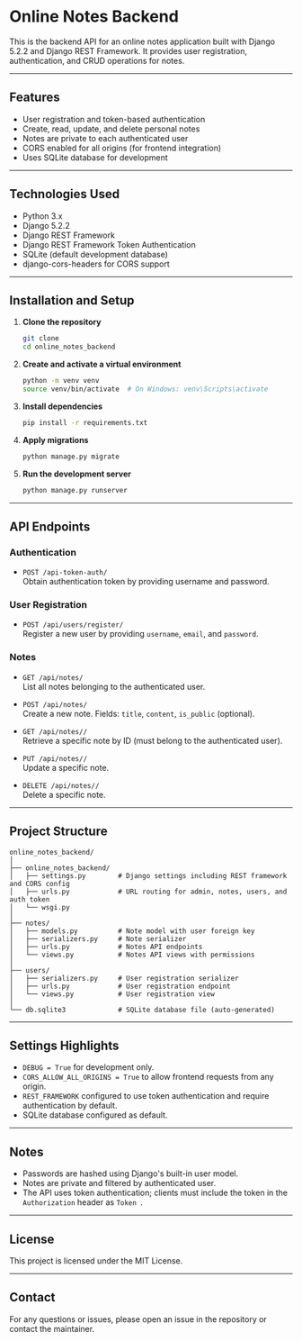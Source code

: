 # Online Notes Backend

This is the backend API for an online notes application built with Django 5.2.2 and Django REST Framework. It provides user registration, authentication, and CRUD operations for notes.

---

## Features

- User registration and token-based authentication
- Create, read, update, and delete personal notes
- Notes are private to each authenticated user
- CORS enabled for all origins (for frontend integration)
- Uses SQLite database for development

---

## Technologies Used

- Python 3.x
- Django 5.2.2
- Django REST Framework
- Django REST Framework Token Authentication
- SQLite (default development database)
- django-cors-headers for CORS support

---

## Installation and Setup

1. **Clone the repository**

   ```bash
   git clone 
   cd online_notes_backend
   ```

2. **Create and activate a virtual environment**

   ```bash
   python -m venv venv
   source venv/bin/activate  # On Windows: venv\Scripts\activate
   ```

3. **Install dependencies**

   ```bash
   pip install -r requirements.txt
   ```

4. **Apply migrations**

   ```bash
   python manage.py migrate
   ```

5. **Run the development server**

   ```bash
   python manage.py runserver
   ```

---

## API Endpoints

### Authentication

- `POST /api-token-auth/`  
  Obtain authentication token by providing username and password.

### User Registration

- `POST /api/users/register/`  
  Register a new user by providing `username`, `email`, and `password`.

### Notes

- `GET /api/notes/`  
  List all notes belonging to the authenticated user.

- `POST /api/notes/`  
  Create a new note. Fields: `title`, `content`, `is_public` (optional).

- `GET /api/notes//`  
  Retrieve a specific note by ID (must belong to the authenticated user).

- `PUT /api/notes//`  
  Update a specific note.

- `DELETE /api/notes//`  
  Delete a specific note.

---

## Project Structure

```
online_notes_backend/
│
├── online_notes_backend/
│   ├── settings.py        # Django settings including REST framework and CORS config
│   ├── urls.py            # URL routing for admin, notes, users, and auth token
│   └── wsgi.py
│
├── notes/
│   ├── models.py          # Note model with user foreign key
│   ├── serializers.py     # Note serializer
│   ├── urls.py            # Notes API endpoints
│   └── views.py           # Notes API views with permissions
│
├── users/
│   ├── serializers.py     # User registration serializer
│   ├── urls.py            # User registration endpoint
│   └── views.py           # User registration view
│
└── db.sqlite3             # SQLite database file (auto-generated)
```

---

## Settings Highlights

- `DEBUG = True` for development only.
- `CORS_ALLOW_ALL_ORIGINS = True` to allow frontend requests from any origin.
- `REST_FRAMEWORK` configured to use token authentication and require authentication by default.
- SQLite database configured as default.

---

## Notes

- Passwords are hashed using Django's built-in user model.
- Notes are private and filtered by authenticated user.
- The API uses token authentication; clients must include the token in the `Authorization` header as `Token `.

---

## License

This project is licensed under the MIT License.

---

## Contact

For any questions or issues, please open an issue in the repository or contact the maintainer.
